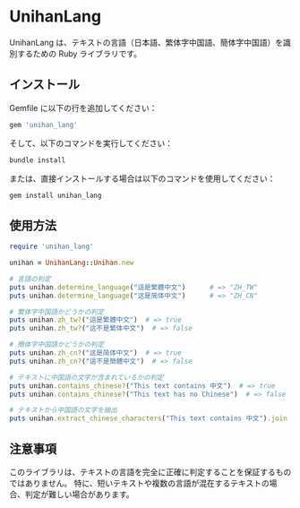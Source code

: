 <!-- @format -->

# UnihanLang

UnihanLang は、テキストの言語（日本語、繁体字中国語、簡体字中国語）を識別するための Ruby ライブラリです。

## インストール

Gemfile に以下の行を追加してください：

```ruby
gem 'unihan_lang'
```

そして、以下のコマンドを実行してください：

```sh
bundle install
```

または、直接インストールする場合は以下のコマンドを使用してください：

```sh
gem install unihan_lang
```

## 使用方法

```ruby
require 'unihan_lang'

unihan = UnihanLang::Unihan.new

# 言語の判定
puts unihan.determine_language("這是繁體中文")      # => "ZH_TW"
puts unihan.determine_language("这是简体中文")      # => "ZH_CN"

# 繁体字中国語かどうかの判定
puts unihan.zh_tw?("這是繁體中文")  # => true
puts unihan.zh_tw?("这不是繁体中文")  # => false

# 簡体字中国語かどうかの判定
puts unihan.zh_cn?("这是简体中文")  # => true
puts unihan.zh_cn?("這不是簡體中文")  # => false

# テキストに中国語の文字が含まれているかの判定
puts unihan.contains_chinese?("This text contains 中文")  # => true
puts unihan.contains_chinese?("This text has no Chinese")  # => false

# テキストから中国語の文字を抽出
puts unihan.extract_chinese_characters("This text contains 中文").join  # => "中文"
```

## 注意事項

このライブラリは、テキストの言語を完全に正確に判定することを保証するものではありません。
特に、短いテキストや複数の言語が混在するテキストの場合、判定が難しい場合があります。
